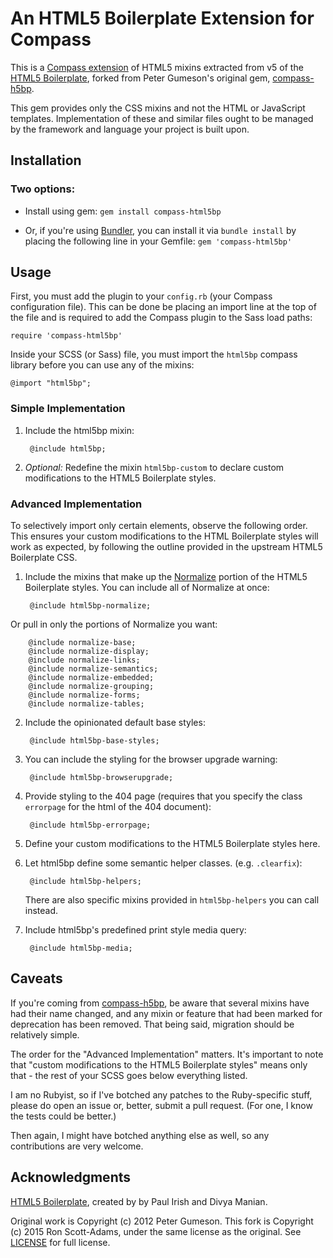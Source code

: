 # An HTML5 Boilerplate Extension for Compass

This is a [Compass extension](http://compass-style.org/help/tutorials/extensions/) of HTML5 mixins extracted from v5 of the [HTML5 Boilerplate](http://html5boilerplate.com), forked from Peter Gumeson's original gem, [compass-h5bp](https://github.com/sporkd/compass-h5bp).

This gem provides only the CSS mixins and not the HTML or JavaScript templates. Implementation of these and similar files ought to be managed by the framework and language your project is built upon.

## Installation

### Two options:
* Install using gem:
`gem install compass-html5bp`

* Or, if you're using [Bundler](http://gembundler.com/), you can install it via `bundle install` by placing the following line in your Gemfile: `gem 'compass-html5bp'`

## Usage

First, you must add the plugin to your `config.rb` (your Compass configuration file). This can be done be placing an
import line at the top of the file and is required to add the Compass plugin to the Sass load paths:

    require 'compass-html5bp'

Inside your SCSS (or Sass) file, you must import the `html5bp` compass library before you can use any of the mixins:

    @import "html5bp";

### Simple Implementation
1. Include the html5bp mixin:

        @include html5bp;

2. *Optional:* Redefine the mixin `html5bp-custom` to declare custom modifications to the HTML5 Boilerplate styles.

### Advanced Implementation
To selectively import only certain elements, observe the following order. This ensures your custom modifications to the HTML Boilerplate styles will work as expected, by following the outline provided in the upstream HTML5 Boilerplate CSS.

1. Include the mixins that make up the [Normalize](http://necolas.github.com/normalize.css) portion of the HTML5
Boilerplate styles. You can include all of Normalize at once:

        @include html5bp-normalize;

 Or pull in only the portions of Normalize you want:

        @include normalize-base;
        @include normalize-display;
        @include normalize-links;
        @include normalize-semantics;
        @include normalize-embedded;
        @include normalize-grouping;
        @include normalize-forms;
        @include normalize-tables;

2. Include the opinionated default base styles:

        @include html5bp-base-styles;

3. You can include the styling for the browser upgrade warning:

        @include html5bp-browserupgrade;

4. Provide styling to the 404 page (requires that you specify the class `errorpage` for the html of the 404 document):

        @include html5bp-errorpage;

5. Define your custom modifications to the HTML5 Boilerplate styles here.

6. Let html5bp define some semantic helper classes. (e.g. `.clearfix`):

        @include html5bp-helpers;

    There are also specific mixins provided in `html5bp-helpers` you can call instead.

7. Include html5bp's predefined print style media query:

        @include html5bp-media;

## Caveats

If you're coming from [compass-h5bp](https://github.com/sporkd/compass-h5bp), be aware that several mixins have had their name changed, and any mixin or feature that had been marked for deprecation has been removed. That being said, migration should be relatively simple.

The order for the "Advanced Implementation" matters. It's important to note that "custom modifications to the HTML5 Boilerplate styles" means only that - the rest of your SCSS goes below everything listed.

I am no Rubyist, so if I've botched any patches to the Ruby-specific stuff, please do open an issue or, better, submit a pull request. (For one, I know the tests could be better.)

Then again, I might have botched anything else as well, so any contributions are very welcome.

## Acknowledgments

[HTML5 Boilerplate](http://html5boilerplate.com), created by by Paul Irish and Divya Manian.

Original work is Copyright (c) 2012 Peter Gumeson.
This fork is Copyright (c) 2015 Ron Scott-Adams, under the same license as the original.
See [LICENSE](https://github.com/tohuw/compass-html5bp/blob/master/LICENSE) for full license.
